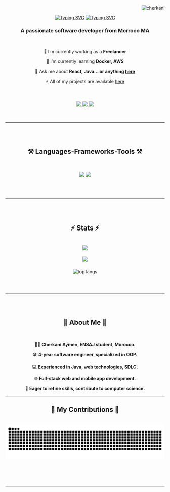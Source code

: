 

<p align="right"> <img src="https://komarev.com/ghpvc/?username=cherkani&label=Profile%20views&color=2196f3&style=flat" alt="cherkani" /> </p>


<p align="center">
    <a href="https://git.io/typing-svg"><img src="https://readme-typing-svg.demolab.com?font=Righteous&size=35&color=36bcf7&center=true&vCenter=true&repeat=false&width=556&height=70&lines=Aymen+Cherkani+%F0%9F%91%8B%F0%9F%8F%BB" alt="Typing SVG" /></a>
    <a href="https://git.io/typing-svg"><img src="https://readme-typing-svg.demolab.com?font=Fira+Code&size=35&pause=1000&color=36bcf7&center=true&vCenter=true&width=556&height=70&lines=FullStack+Developer;MOBILE+Developer;" alt="Typing SVG" /></a>
</p>


<!--font=Fira+Code-->

<h3 align="center">A passionate software developer from Morroco MA</h3>

<br/>

<div align="center">
 
 🔭 I’m currently working as a **Freelancer**
 
 🌱 I’m currently learning **Docker, AWS**

💬 Ask me about **React, Java... or anything [here](https://cherkani.me)**

⚡  All of my projects are available [here](https://cherkani.me)

 </div>
 <br/>
 <br/>
<div align="center"> 
  <a href="mailto:cherkaniaymen1@gmail.com">
    <img src="https://img.shields.io/badge/Gmail-333333?style=for-the-badge&logo=gmail&logoColor=red" />
  </a>
  <a href="https://www.linkedin.com/in/aymen-cherkani-a68b1224a/" target="_blank">
    <img src="https://img.shields.io/badge/LinkedIn-0077B5?style=for-the-badge&logo=linkedin&logoColor=white" target="_blank" />
  </a>
  <a href="https://cherkani.me" target="_blank">
     <img src="https://img.shields.io/badge/Portfolio-FF5722?style=for-the-badge&logo=todoist&logoColor=white" target="_blank" /> <!-- sqlite, safari, google-chrome are other good icon options -->
  </a>
</div>
<br/><br/>
 <hr/>
 <br/><br/>
<h2 align="center">⚒️ Languages-Frameworks-Tools ⚒️</h2>
<br/>
<br/>
<div align="center">
    <img src="https://skillicons.dev/icons?i=react,bootstrap,androidstudio,vite,html,css,laravel,vscode,github,figma,tailwind,r" />
    <img src="https://skillicons.dev/icons?i=nodejs,python,javascript,linux,express,mysql,firebase,mongodb,c,java,jquery,aws,postman,git" /><br>
</div>

<br/>
<br/><br/>
<hr/>
<br/><br/>

<h2 align="center">⚡ Stats ⚡</h2>
<br />
<div align="center">
    <img src="https://streak-stats.demolab.com/?user=cherkani&theme=tokyonight" />
</div>

<br />
<div align="center">
    <img src="https://github-readme-stats.vercel.app/api?username=Cherkani&theme=tokyonight" />
</div>
<br/>
<div align="center">
    <img width=325 align="center" src="https://github-readme-stats.vercel.app/api/top-langs/?username=Cherkani&hide=HTML&langs_count=8&layout=compact&theme=react&border_radius=10&size_weight=0.5&count_weight=0.5&exclude_repo=github-readme-stats" alt="top langs" />
</div>









<br/><br/>








<hr/>
<br/><br/>

<h2 align="center">💫 About Me 💫 </h2>
<br/>
<div align="center">
 

👨‍🎓 **Cherkani Aymen, ENSAJ student, Morocco.**

🛠 **4-year software engineer, specialized in OOP.**

💻 **Experienced in Java, web technologies, SDLC.**

🌐 **Full-stack web and mobile app development.**

🚀 **Eager to refine skills, contribute to computer science.**
 </div>
<hr/>
<div align="center">
  <h2>🐍 My Contributions 🐍</h2>
  <br>
<picture>
  <source media="(prefers-color-scheme: dark)" srcset="https://github.com/Cherkani/Cherkani/blob/output/github-snake-dark.svg" />
  <source media="(prefers-color-scheme: light)" srcset="https://github.com/Cherkani/Cherkani/blob/output/github-snake.svg" />
  <img alt="github-snake" src="https://github.com/Cherkani/Cherkani/blob/output/github-snake.svg" />
</picture>
  <br/><br/><br/>
</div>
<br/><br/>
<hr/>
<br/><br/>

